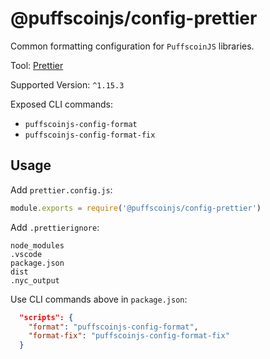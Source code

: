 # @puffscoinjs/config-prettier

Common formatting configuration for `PuffscoinJS` libraries.

Tool: [Prettier](https://prettier.io/)

Supported Version: `^1.15.3`

Exposed CLI commands:

- `puffscoinjs-config-format`
- `puffscoinjs-config-format-fix`

## Usage

Add `prettier.config.js`:

```javascript
module.exports = require('@puffscoinjs/config-prettier')
```

Add `.prettierignore`:

```shell
node_modules
.vscode
package.json
dist
.nyc_output
```

Use CLI commands above in `package.json`:

```json
  "scripts": {
    "format": "puffscoinjs-config-format",
    "format-fix": "puffscoinjs-config-format-fix"
  }
```



